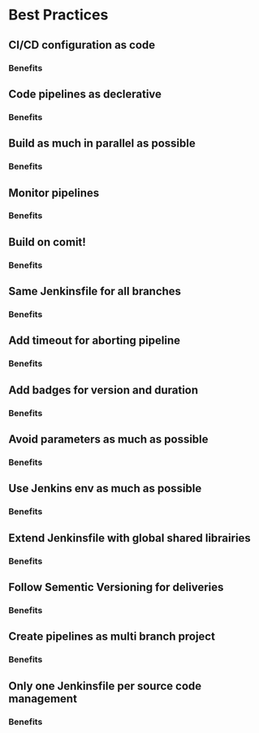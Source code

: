 #  Best Practices

## CI/CD configuration as code
### Benefits

## Code pipelines as declerative
### Benefits

## Build as much in parallel as possible
### Benefits

## Monitor pipelines
### Benefits

## Build on comit!
### Benefits

## Same Jenkinsfile for all branches
### Benefits

## Add timeout for aborting pipeline
### Benefits

## Add badges for version and duration
### Benefits

## Avoid parameters as much as possible
### Benefits

## Use Jenkins env as much as possible
### Benefits

## Extend Jenkinsfile with global shared librairies
### Benefits

## Follow Sementic Versioning for deliveries 
### Benefits

## Create pipelines as multi branch project
### Benefits

## Only one Jenkinsfile per source code management
### Benefits
